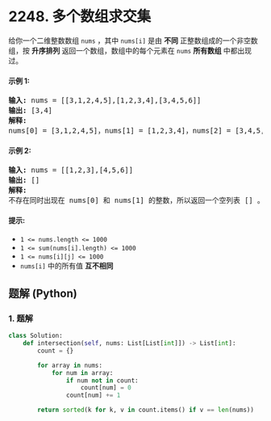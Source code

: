 # 2248. 多个数组求交集
给你一个二维整数数组 `nums` ，其中 `nums[i]` 是由 **不同** 正整数组成的一个非空数组，按 **升序排列** 返回一个数组，数组中的每个元素在 `nums` **所有数组** 中都出现过。

#### 示例 1:
<pre>
<strong>输入:</strong> nums = [[3,1,2,4,5],[1,2,3,4],[3,4,5,6]]
<strong>输出:</strong> [3,4]
<strong>解释:</strong>
nums[0] = [3,1,2,4,5]，nums[1] = [1,2,3,4]，nums[2] = [3,4,5,6]，在 nums 中每个数组中都出现的数字是 3 和 4 ，所以返回 [3,4] 。
</pre>

#### 示例 2:
<pre>
<strong>输入:</strong> nums = [[1,2,3],[4,5,6]]
<strong>输出:</strong> []
<strong>解释:</strong>
不存在同时出现在 nums[0] 和 nums[1] 的整数，所以返回一个空列表 [] 。
</pre>

#### 提示:
* `1 <= nums.length <= 1000`
* `1 <= sum(nums[i].length) <= 1000`
* `1 <= nums[i][j] <= 1000`
* `nums[i]` 中的所有值 **互不相同**

## 题解 (Python)

### 1. 题解
```Python
class Solution:
    def intersection(self, nums: List[List[int]]) -> List[int]:
        count = {}

        for array in nums:
            for num in array:
                if num not in count:
                    count[num] = 0
                count[num] += 1

        return sorted(k for k, v in count.items() if v == len(nums))
```
